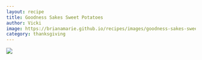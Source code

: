 ```yaml
---
layout: recipe
title: Goodness Sakes Sweet Potatoes
author: Vicki
image: https://brianamarie.github.io/recipes/images/goodness-sakes-sweet-potatoes.png
category: thanksgiving
---
```

![](https://brianamarie.github.io/recipes/images/goodness-sakes-sweet-potatoes.png)
